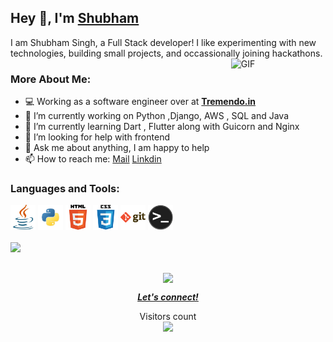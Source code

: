 <!-- <p align="center">
  <img src="https://media.giphy.com/media/MeJgB3yMMwIaHmKD4z/giphy.gif" width="30%">
</p>
<br> -->

## Hey 👋, I'm [Shubham](https://github.com/shubham2637)

I am Shubham Singh, a Full Stack developer! I like experimenting with new technologies, building small projects, and occassionally joining hackathons.
<img align="right" alt="GIF" src="https://media.giphy.com/media/i4MAH84pqe2m2aVojc/giphy.gif" width="30%" height="30%"/>
  
### More About Me:
- 💻 Working as a software engineer over at **[Tremendo.in](https://tremendo.in)**
-   🔭 I’m currently working on Python ,Django, AWS , SQL and Java
-   🌱 I’m currently learning Dart , Flutter along with Guicorn and Nginx
-   🤔 I’m looking for help with frontend
-   💬 Ask me about anything, I am happy to help
-   📫 How to reach me: [Mail](mailto:shubham37@outlook.com) [Linkdin](https://www.linkedin.com/in/shubham2637/)


### Languages and Tools:

<code><img height="40" src="https://raw.githubusercontent.com/github/explore/80688e429a7d4ef2fca1e82350fe8e3517d3494d/topics/java/java.png"></code>
<code><img height="40" src="https://raw.githubusercontent.com/github/explore/80688e429a7d4ef2fca1e82350fe8e3517d3494d/topics/python/python.png"></code>
<code><img height="40" src="https://raw.githubusercontent.com/github/explore/5c058a388828bb5fde0bcafd4bc867b5bb3f26f3/topics/html/html.png"></code>
<code><img height="40" src="https://raw.githubusercontent.com/github/explore/5c058a388828bb5fde0bcafd4bc867b5bb3f26f3/topics/css/css.png"></code>
<code><img height="40" src="https://raw.githubusercontent.com/github/explore/80688e429a7d4ef2fca1e82350fe8e3517d3494d/topics/git/git.png"></code>
<code><img height="40" src="https://raw.githubusercontent.com/github/explore/80688e429a7d4ef2fca1e82350fe8e3517d3494d/topics/terminal/terminal.png"></code>

  <!-- Change the `github-readme-stats.anuraghazra1.vercel.app` to `github-readme-stats.vercel.app`  -->
  <img align="center" src="https://github-readme-stats.vercel.app/api/top-langs/?username=shubham2637&langs_count=10" />

<br>

<br>
<!-- ![Shubham's github stats](https://github-readme-stats.vercel.app/api?username=shubham2637&theme=gotham&show_icons=true&include_all_commits=true)
 [![Top Langs](https://github-readme-stats.vercel.app/api/top-langs/?username=shubham2637&layout=compact)]()
[![wakatime stats](https://github-readme-stats.vercel.app/api/wakatime?username=shubham2637)](https://github.com/anuraghazra/github-readme-stats) -->
<p align="center">
  <img align="center" src="https://github-readme-stats.vercel.app/api?username=shubham2637&theme=gotham&show_icons=true&include_all_commits=true" />

</p>
<p align="center">
  <a href='mailto:shubham37@outlook.com'>
    <b><i>Let's connect! </i></b>
  </a>
 </p>
 <p align="center"> 
  Visitors count<br>
  <img src="https://profile-counter.glitch.me/shubham2637/count.svg" />
</p>

